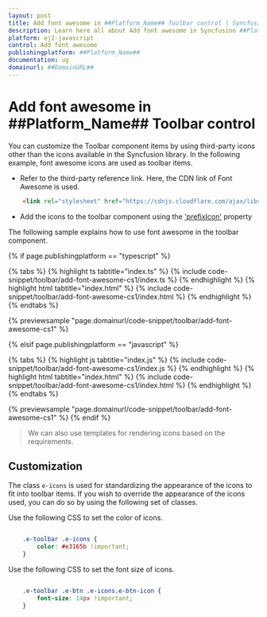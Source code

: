 ```yaml
---
layout: post
title: Add font awesome in ##Platform_Name## Toolbar control | Syncfusion
description: Learn here all about Add font awesome in Syncfusion ##Platform_Name## Toolbar control of Syncfusion Essential JS 2 and more.
platform: ej2-javascript
control: Add font awesome 
publishingplatform: ##Platform_Name##
documentation: ug
domainurl: ##DomainURL##
---
```


# Add font awesome in ##Platform_Name## Toolbar control

You can customize the Toolbar component items by using third-party icons other than the icons available in the Syncfusion library. In the following example, font awesome icons are used as toolbar items.

* Refer to the third-party reference link. Here, the CDN link of Font Awesome is used.

```html
    <link rel="stylesheet" href="https://cdnjs.cloudflare.com/ajax/libs/font-awesome/4.7.0/css/font-awesome.min.css" />
```

* Add the icons to the toolbar component using the ['prefixIcon'](../../api/toolbar/itemDirective/#prefixicon) property

The following sample explains how to use font awesome in the toolbar component.

{% if page.publishingplatform == "typescript" %}

 {% tabs %}
{% highlight ts tabtitle="index.ts" %}
{% include code-snippet/toolbar/add-font-awesome-cs1/index.ts %}
{% endhighlight %}
{% highlight html tabtitle="index.html" %}
{% include code-snippet/toolbar/add-font-awesome-cs1/index.html %}
{% endhighlight %}
{% endtabs %}
        
{% previewsample "page.domainurl/code-snippet/toolbar/add-font-awesome-cs1" %}

{% elsif page.publishingplatform == "javascript" %}

{% tabs %}
{% highlight js tabtitle="index.js" %}
{% include code-snippet/toolbar/add-font-awesome-cs1/index.js %}
{% endhighlight %}
{% highlight html tabtitle="index.html" %}
{% include code-snippet/toolbar/add-font-awesome-cs1/index.html %}
{% endhighlight %}
{% endtabs %}

{% previewsample "page.domainurl/code-snippet/toolbar/add-font-awesome-cs1" %}
{% endif %}

> We can also use templates for rendering icons based on the requirements.

## Customization

The class `e-icons` is used for standardizing the appearance of the icons to fit into toolbar items. If you wish to override the appearance of the icons used, you can do so by using the following set of classes.

Use the following CSS to set the color of icons.

```css

    .e-toolbar .e-icons {
        color: #e3165b !important;
    }

```

Use the following CSS to set the font size of icons.

```css

    .e-toolbar .e-btn .e-icons.e-btn-icon {
        font-size: 14px !important;
    }

```
